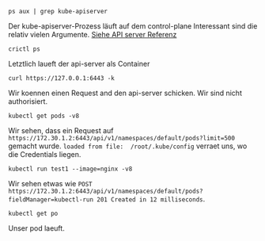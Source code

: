 

```commandline
ps aux | grep kube-apiserver
```

Der kube-apiserver-Prozess läuft auf dem control-plane
Interessant sind die relativ vielen Argumente. [Siehe API server Referenz](https://kubernetes.io/docs/reference/command-line-tools-reference/kube-apiserver/)


```commandline
crictl ps
```

Letztlich laueft der api-server als Container

```commandline
curl https://127.0.0.1:6443 -k
```

Wir koennen einen Request and den api-server schicken. Wir sind nicht authorisiert.

```commandline
kubectl get pods -v8
```

Wir sehen, dass ein Request auf `https://172.30.1.2:6443/api/v1/namespaces/default/pods?limit=500` gemacht wurde.
`loaded from file:  /root/.kube/config` verraet uns, wo die Credentials liegen.

```commandline
kubectl run test1 --image=nginx -v8
```

Wir sehen etwas wie `POST https://172.30.1.2:6443/api/v1/namespaces/default/pods?fieldManager=kubectl-run 201 Created in 12 milliseconds`.

```commandline
kubectl get po
```

Unser pod laeuft.

